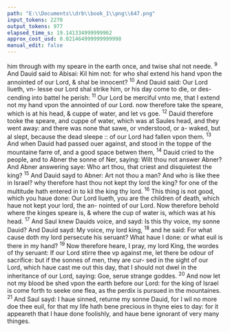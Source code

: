 ```yaml
---
path: "E:\\Documents\\drb\\book_1\\png\\647.png"
input_tokens: 2270
output_tokens: 977
elapsed_time_s: 19.141334999999962
approx_cost_usd: 0.021464999999999998
manual_edit: false
---
```

him through with my speare in the earth once, and twise shal
not neede. <sup>9</sup> And Dauid said to Abisai: Kil him not: for
who shal extend his hand vpon the annointed of our Lord, &
shal be innocent? <sup>10</sup> And Dauid said: Our Lord liueth, vn-
lesse our Lord shal strike him, or his day come to die, or des-
cending into battel he perish: <sup>11</sup> Our Lord be merciful vnto me,
that I extend not my hand vpon the annointed of our Lord.
now therefore take the speare, which is at his head, & cuppe
of water, and let vs goe. <sup>12</sup> Dauid therefore tooke the speare,
and cuppe of water, which was at Saules head, and they went
away: and there was none that sawe, or vnderstood, or a-
waked, but al slept, because the dead sleepe :: of our Lord
had fallen vpon them. <sup>13</sup> And when Dauid had passed ouer
against, and stood in the toppe of the mountaine farre of, and
a good space betwen them, <sup>14</sup> Dauid cried to the people, and
to Abner the sonne of Ner, saying: Wilt thou not answer
Abner? And Abner answering saye: Who art thou, that criest
and disquietest the king? <sup>15</sup> And Dauid sayd to Abner: Art not
thou a man? And who is like thee in Israel? why therefore hast
thou not kept thy lord the king? for one of the multitude
hath entered in to kil the king thy lord. <sup>16</sup> This thing is not
good, which you haue done: Our Lord liueth, you are the
children of death, which haue not kept your lord, the an-
nointed of our Lord. Now therefore behold where the kinges
speare is, & where the cup of water is, which was at his head.
<sup>17</sup> And Saul knew Dauids voice, and sayd: Is this thy voice,
my sonne Dauid? And Dauid sayd: My voice, my lord king,
<sup>18</sup> and he said: For what cause doth my lord persecute his
seruant? What haue I done: or what euil is there in my hand?
<sup>19</sup> Now therefore heare, I pray, my lord King, the wordes of
thy seruant: If our Lord stirre thee vp against me, let there
be odour of sacrifice: but if the sonnes of men, they are cur-
sed in the sight of our Lord, which haue cast me out this day,
that I should not dwel in the inheritance of our Lord, saying:
Goe, serue strange goddes. <sup>20</sup> And now let not my blood be
shed vpon the earth before our Lord: for the king of Israel
is come forth to seeke one flea, as the perdix is pursued in the
mountaines. <sup>21</sup> And Saul sayd: I haue sinned, returne my
sonne Dauid, for I wil no more doe thee euil, for that my life
hath bene precious in thyne eies to day: for it appeareth that
I haue done foolishly, and haue bene ignorant of very many
thinges.

[^1]: Dauids re-
solute, and of-
ten repeated,
that it is not
lawful for pri-
uate subiectes
to kil their
prince, no al-
though him
selfe was an-
nointed to suc
cede.

[^2]: Gods proui-
dence sent this
extraordinary
sleepe and in-
spired Dauid,
to doe this
fact, for more
iustification of
his innocen-
cie.